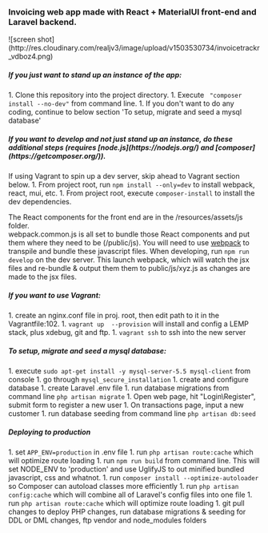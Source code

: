 <h3>Invoicing web app made with React + MaterialUI front-end and Laravel backend.</h3> 
![screen shot](http://res.cloudinary.com/realjv3/image/upload/v1503530734/invoicetrackr_vdboz4.png)

<h5>If you just want to stand up an instance of the app:</h5>
1. Clone this repository into the project directory.  
1. Execute <code> "composer install --no-dev"</code> from command line.
1. If you don't want to do any coding, continue to below section 'To setup, migrate and seed a mysql database'

<h5>If you want to develop and not just stand up an instance, do these additional steps (requires [node.js](https://nodejs.org/) and [composer](https://getcomposer.org/)).</h5> 
If using Vagrant to spin up a dev server, skip ahead to Vagrant section below.   
1. From project root, run <code>npm install --only=dev</code>  to install webpack, react, mui, etc.
1. From project root, execute <code>composer-install</code> to install the dev dependencies.

The React components for the front end are in the /resources/assets/js folder.  
webpack.common.js is all set to bundle those React components and put them where they need to be (/public/js).
You will need to use [webpack](https://julienrenaux.fr/2015/03/30/introduction-to-webpack-with-practical-examples/) to transpile and bundle these javascript files.
When developing, run <code>npm run develop</code> on the dev server. This launch webpack, which will watch the jsx files and re-bundle & output them them to public/js/xyz.js as changes are made to the jsx files.

<h5>If you want to use Vagrant:</h5>
1. create an nginx.conf file in proj. root, then edit path to it in the Vagrantfile:102.  
1. <code>vagrant up  --provision</code> will install and config a LEMP stack, plus xdebug, git and ftp. 
1. <code>vagrant ssh</code> to ssh into the new server

<h5>To setup, migrate and seed a mysql database:</h5>
1. execute <code>sudo apt-get install -y mysql-server-5.5 mysql-client</code> from console
1. go through <code>mysql_secure_installation</code>
1. create and configure database
1. create Laravel .env file
1. run database migrations from command line <code>php artisan migrate</code>
1. Open web page, hit "Login\Register", submit form to register a new user
1. On transactions page, input a new customer
1. run database seeding from command line <code>php artisan db:seed</code>

<h5>Deploying to production</h5>
1. set <code>APP_ENV=production</code> in .env file
1. run <code>php artisan route:cache</code> which will optimize route loading
1. run <code>npm run build</code> from command line. This will set NODE_ENV to 'production' and use UglifyJS to out minified bundled javascript, css and whatnot.
1. run <code>composer install --optimize-autoloader</code> so Composer can autoload classes more efficiently
1. run <code>php artisan config:cache</code> which will combine all of Laravel's config files into one file
1. run <code>php artisan route:cache</code> which will optimize route loading
1. git pull changes to deploy PHP changes, run database migrations & seeding for DDL or DML changes, ftp vendor and node_modules folders